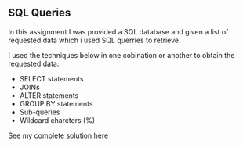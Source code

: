 ## SQL Queries

In this assignment I was provided a SQL database and given a list of requested data which i used SQL querries to retrieve. 

I used the techniques below in one cobination or another to obtain the requested data:

* SELECT statements
* JOINs
* ALTER statements
* GROUP BY statements
* Sub-queries
* Wildcard charcters (%)

[See my complete solution here](queries.sql)